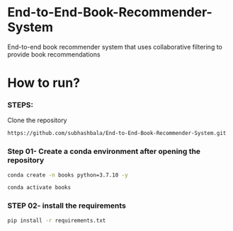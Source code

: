 # End-to-End-Book-Recommender-System
End-to-end book recommender system that uses collaborative filtering to provide book recommendations

# How to run? 
### STEPS: 

Clone the repository

```bash
https://github.com/subhashbala/End-to-End-Book-Recommender-System.git
```

### Step 01- Create a conda environment after opening the repository

```bash
conda create -n books python=3.7.10 -y
```

``` bash
conda activate books
```


### STEP 02- install the requirements
```bash
pip install -r requirements.txt
```